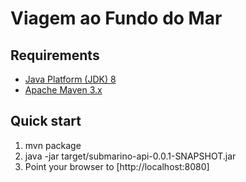 Viagem ao Fundo do Mar
======================

Requirements
------------
* [Java Platform (JDK) 8](http://www.oracle.com/technetwork/java/javase/downloads/index.html)
* [Apache Maven 3.x](http://maven.apache.org/)

Quick start
-----------
1. mvn package
2. java -jar target/submarino-api-0.0.1-SNAPSHOT.jar
3. Point your browser to [http://localhost:8080]
